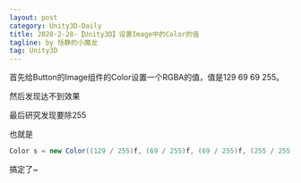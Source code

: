 ```yaml
---
layout: post
category: Unity3D-Daily
title: 2020-2-28-【Unity3D】设置Image中的Color的值
tagline: by 恬静的小魔龙
tag: Unity3D
---
```


首先给Button的Image组件的Color设置一个RGBA的值，值是129 69 69 255。

然后发现达不到效果

最后研究发现要除255

也就是

```csharp
Color s = new Color((129 / 255)f, (69 / 255)f, (69 / 255)f, (255 / 255)f);
```

搞定了~

